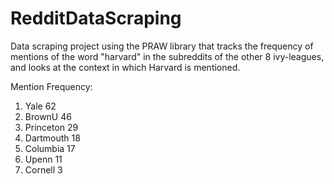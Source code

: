 # RedditDataScraping

Data scraping project using the PRAW library that tracks the frequency of mentions of the word "harvard" in the subreddits of the other 8 ivy-leagues, and looks at the context in which Harvard is mentioned.

Mention Frequency:
1. Yale 62
2. BrownU 46
3. Princeton 29
4. Dartmouth 18
5. Columbia 17
6. Upenn 11
7. Cornell 3



